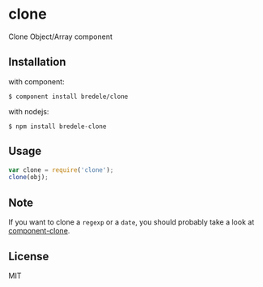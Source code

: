 # clone

  Clone Object/Array component

## Installation

with component:

    $ component install bredele/clone

with nodejs:

    $ npm install bredele-clone
    
## Usage

```js
var clone = require('clone');
clone(obj);
```

## Note

If you want to clone a `regexp` or a `date`, you should probably take a look at [component-clone](https://github.com/component/clone).

## License

  MIT
